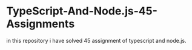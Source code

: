 # TypeScript-And-Node.js-45-Assignments
in this repository i have solved 45 assignment of typescript and node.js.<br/><br/>
